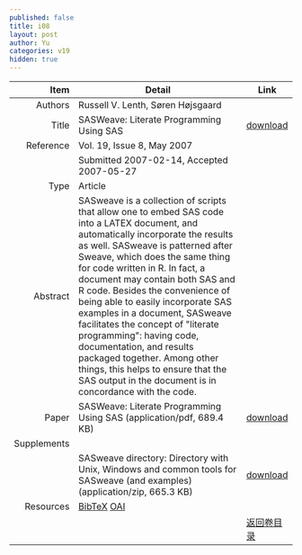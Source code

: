```yaml
---
published: false
title: i08
layout: post
author: Yu
categories: v19
hidden: true
---
```


| Item | Detail | Link |
|---:|---|---|
| Authors | Russell  V.  Lenth, Søren  Højsgaard| |
| Title |SASWeave: Literate Programming Using SAS | [download](http://www.jstatsoft.org/v19/i08/paper) |
| Reference |Vol. 19, Issue 8, May 2007 | |
| | Submitted 2007-02-14, Accepted 2007-05-27| | 
| Type | Article| |
| Abstract | SASweave is a collection of scripts that allow one to embed SAS code into a LATEX document, and automatically incorporate the results as well. SASweave is patterned after Sweave, which does the same thing for code written in R. In fact, a document may contain both SAS and R code. Besides the convenience of being able to easily incorporate SAS examples in a document, SASweave facilitates the concept of "literate programming": having code, documentation, and results packaged together. Among other things, this helps to ensure that the SAS output in the document is in concordance with the code.| |
| Paper | SASWeave: Literate Programming Using SAS  (application/pdf, 689.4 KB)| [download](http://www.jstatsoft.org/v19/i08/paper) |
| Supplements | | |
| |SASweave directory: Directory with Unix, Windows and common tools for SASweave (and examples)  (application/zip, 665.3 KB)|  [download](http://www.jstatsoft.org/v19/i08/supp/1) |
| Resources | [BibTeX](http://www.jstatsoft.org/v19/i08/bibtex) [OAI](http://www.jstatsoft.org/oai?verb=GetRecord&identifier=oai.jstatsoft/v19/i08&prefix=oai_dc)| |
| |  | [返回卷目录]({{site.baseurl}}/volume/v19.html) |